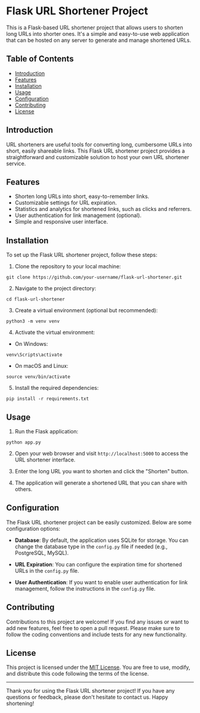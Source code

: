 # Flask URL Shortener Project

This is a Flask-based URL shortener project that allows users to shorten long URLs into shorter ones. It's a simple and easy-to-use web application that can be hosted on any server to generate and manage shortened URLs.

## Table of Contents

- [Introduction](#introduction)
- [Features](#features)
- [Installation](#installation)
- [Usage](#usage)
- [Configuration](#configuration)
- [Contributing](#contributing)
- [License](#license)

## Introduction

URL shorteners are useful tools for converting long, cumbersome URLs into short, easily shareable links. This Flask URL shortener project provides a straightforward and customizable solution to host your own URL shortener service.

## Features

- Shorten long URLs into short, easy-to-remember links.
- Customizable settings for URL expiration.
- Statistics and analytics for shortened links, such as clicks and referrers.
- User authentication for link management (optional).
- Simple and responsive user interface.

## Installation

To set up the Flask URL shortener project, follow these steps:

1. Clone the repository to your local machine:

```
git clone https://github.com/your-username/flask-url-shortener.git
```

2. Navigate to the project directory:

```
cd flask-url-shortener
```

3. Create a virtual environment (optional but recommended):

```
python3 -m venv venv
```

4. Activate the virtual environment:

- On Windows:

```
venv\Scripts\activate
```

- On macOS and Linux:

```
source venv/bin/activate
```

5. Install the required dependencies:

```
pip install -r requirements.txt
```

## Usage

1. Run the Flask application:

```
python app.py
```

2. Open your web browser and visit `http://localhost:5000` to access the URL shortener interface.

3. Enter the long URL you want to shorten and click the "Shorten" button.

4. The application will generate a shortened URL that you can share with others.

## Configuration

The Flask URL shortener project can be easily customized. Below are some configuration options:

- **Database**: By default, the application uses SQLite for storage. You can change the database type in the `config.py` file if needed (e.g., PostgreSQL, MySQL).

- **URL Expiration**: You can configure the expiration time for shortened URLs in the `config.py` file.

- **User Authentication**: If you want to enable user authentication for link management, follow the instructions in the `config.py` file.

## Contributing

Contributions to this project are welcome! If you find any issues or want to add new features, feel free to open a pull request. Please make sure to follow the coding conventions and include tests for any new functionality.

## License

This project is licensed under the [MIT License](https://github.com/srivarshithdaladuli/URL-Shortener/blob/main/LICENSE). You are free to use, modify, and distribute this code following the terms of the license.

---

Thank you for using the Flask URL shortener project! If you have any questions or feedback, please don't hesitate to contact us. Happy shortening!

